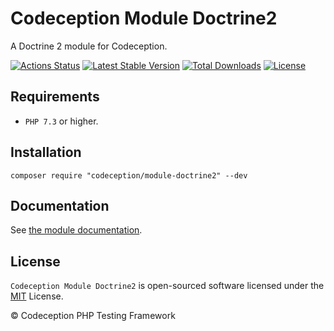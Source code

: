# Codeception Module Doctrine2

A Doctrine 2 module for Codeception.

[![Actions Status](https://github.com/Codeception/module-doctrine2/workflows/CI/badge.svg)](https://github.com/Codeception/module-doctrine2/actions)
[![Latest Stable Version](https://poser.pugx.org/codeception/module-doctrine2/v/stable)](https://github.com/Codeception/module-doctrine2/releases)
[![Total Downloads](https://poser.pugx.org/codeception/module-doctrine2/downloads)](https://packagist.org/packages/codeception/module-doctrine2)
[![License](https://poser.pugx.org/codeception/module-doctrine2/license)](/LICENSE)

## Requirements

* `PHP 7.3` or higher.

## Installation

```
composer require "codeception/module-doctrine2" --dev
```

## Documentation

See [the module documentation](https://codeception.com/docs/modules/Doctrine2).

## License

`Codeception Module Doctrine2` is open-sourced software licensed under the [MIT](/LICENSE) License.

© Codeception PHP Testing Framework
